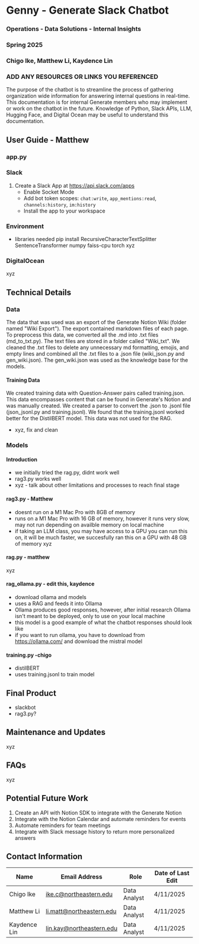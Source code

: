 # Genny - Generate Slack Chatbot
### Operations - Data Solutions - Internal Insights
### Spring 2025
### Chigo Ike, Matthew Li, Kaydence Lin
### ADD ANY RESOURCES OR LINKS YOU REFERENCED
The purpose of the chatbot is to streamline the process of gathering organization wide information for answering internal questions in real-time.
This documentation is for internal Generate members who may implement or work on the chatbot in the future.
Knowledge of Python, Slack APIs, LLM, Hugging Face, and Digital Ocean may be useful to understand this documentation.

## User Guide - Matthew
### app.py

### Slack
1. Create a Slack App at https://api.slack.com/apps
   - Enable Socket Mode
   - Add bot token scopes: `chat:write`, `app_mentions:read`, `channels:history`, `im:history`
   - Install the app to your workspace

### Environment
- libraries needed
pip install RecursiveCharacterTextSplitter SentenceTransformer numpy faiss-cpu torch
xyz

### DigitalOcean
xyz

## Technical Details
### Data
The data that was used was an export of the Generate Notion Wiki (folder named "Wiki Export"). The export contained markdown files of each page. To preprocess this data, we converted all the .md into .txt files (md_to_txt.py). The text files are stored in a folder called "Wiki_txt". We cleaned the .txt files to delete any unnecessary md formatting, emojis, and empty lines and combined all the .txt files to a .json file (wiki_json.py and gen_wiki.json). The gen_wiki.json was used as the knowledge base for the models. 

#### Training Data
We created training data with Question-Answer pairs called training.json. This data encompasses content that can be found in Generate's Notion and was manually created.
We created a parser to convert the .json to .jsonl file (json_jsonl.py and training.jsonl). We found that the training.jsonl worked better for the DistilBERT model. This data was not used for the RAG.
- xyz, fix and clean

### Models
#### Introduction
- we initially tried the rag.py, didnt work well
- rag3.py works well
- xyz - talk about other limitations and processes to reach final stage

#### rag3.py - Matthew
- doesnt run on a M1 Mac Pro with 8GB of memory
- runs on a M1 Mac Pro with 16 GB of memory, however it runs very slow, may not run depending on availble memory on local machine
- if taking an LLM class, you may have access to a GPU you can run this on, it will be much faster, we succesfully ran this on a GPU with 48 GB of memory
xyz

#### rag.py - matthew
xyz

#### rag_ollama.py - edit this, kaydence
- download ollama and models
- uses a RAG and feeds it into Ollama
- Ollama produces good responses, however, after initial research Ollama isn't meant to be deployed, only to use on your local machine
- this model is a good example of what the chatbot responses should look like
- if you want to run ollama, you have to download from https://ollama.com/ and download the mistral model

#### training.py -chigo
- distilBERT
- uses training.jsonl to train model

## Final Product
- slackbot
- rag3.py?

## Maintenance and Updates
xyz

## FAQs
xyz

## Potential Future Work
1. Create an API with Notion SDK to integrate with the Generate Notion
2. Integrate with the Notion Calendar and automate reminders for events
3. Automate reminders for team meetings
4. Integrate with Slack message history to return more personalized answers

## Contact Information
| Name | Email Address | Role | Date of Last Edit |
| -------- | -------- | -------- | -------- |
| Chigo Ike | ike.c@northeastern.edu | Data Analyst | 4/11/2025 |
| Matthew Li | li.matt@northeastern.edu | Data Analyst | 4/11/2025 |
| Kaydence Lin | lin.kay@northeastern.edu | Data Analyst | 4/11/2025 |

